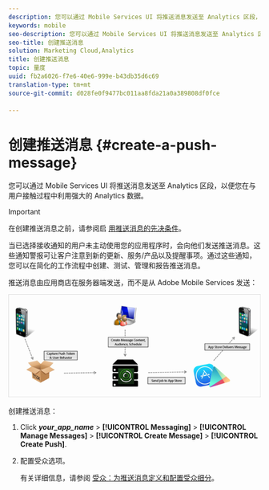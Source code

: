 ```yaml
---
description: 您可以通过 Mobile Services UI 将推送消息发送至 Analytics 区段，以便您在与用户接触过程中利用强大的 Analytics 数据。
keywords: mobile
seo-description: 您可以通过 Mobile Services UI 将推送消息发送至 Analytics 区段，以便您在与用户接触过程中利用强大的 Analytics 数据。
seo-title: 创建推送消息
solution: Marketing Cloud,Analytics
title: 创建推送消息
topic: 量度
uuid: fb2a6026-f7e6-40e6-999e-b43db35d6c69
translation-type: tm+mt
source-git-commit: d028fe0f9477bc011aa8fda21a0a389808df0fce

---
```



# 创建推送消息 {#create-a-push-message}

您可以通过 Mobile Services UI 将推送消息发送至 Analytics 区段，以便您在与用户接触过程中利用强大的 Analytics 数据。

>[!IMPORTANT]
>
>在创建推送消息之前，请参阅启 [用推送消息的先决条件](/help/using/c-manage-app-settings/c-mob-confg-app/configure-push-messaging/prerequisites-push-messaging.md)。

当已选择接收通知的用户未主动使用您的应用程序时，会向他们发送推送消息。这些通知警报可让客户注意到新的更新、服务/产品以及提醒事项。通过这些通知，您可以在简化的工作流程中创建、测试、管理和报告推送消息。

推送消息由应用商店在服务器端发送，而不是从 Adobe Mobile Services 发送：

![](assets/push_message_diagram.png)

创建推送消息：

1. Click ***your_app_name*** &gt; **[!UICONTROL Messaging]** &gt; **[!UICONTROL Manage Messages]** &gt; **[!UICONTROL Create Message]** &gt; **[!UICONTROL Create Push]**.
1. 配置受众选项。

   有关详细信息，请参阅 [受众：为推送消息定义和配置受众细分](/help/using/in-app-messaging/t-create-push-message/c-audience-push-message.md)。
